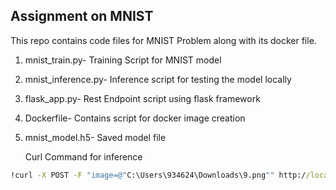 ## Assignment on MNIST

This repo contains code files for MNIST Problem along with its docker file.


1. mnist_train.py- Training Script for MNIST model
2. mnist_inference.py- Inference script for testing the model locally
3. flask_app.py- Rest Endpoint script using flask framework
4. Dockerfile- Contains script for docker image creation
5. mnist_model.h5- Saved model file

   Curl Command for inference
```cmd
!curl -X POST -F "image=@"C:\Users\934624\Downloads\9.png"" http://localhost:5000/predict
```
